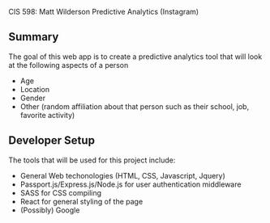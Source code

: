 CIS 598: Matt Wilderson
Predictive Analytics (Instagram)
## Summary

The goal of this web app is to create a predictive analytics tool that will look at the following aspects of a person
* Age
* Location
* Gender
* Other (random affiliation about that person such as their school, job, favorite activity)

## Developer Setup

The tools that will be used for this project include:
* General Web techonologies (HTML, CSS, Javascript, Jquery)
* Passport.js/Express.js/Node.js for user authentication middleware
* SASS for CSS compiling
* React for general styling of the page
* (Possibly) Google   
